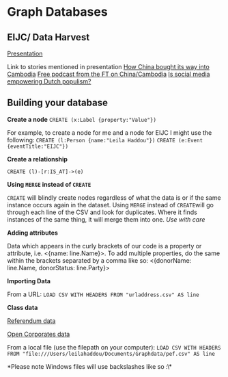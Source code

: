 # Graph Databases 

## EIJC/ Data Harvest

[Presentation](https://docs.google.com/presentation/d/1fR0-s6XQ3SrJuHJdV-6ZgqqdsXUAqXz6FUeSupWiDNw/edit?usp=sharing) 

Link to stories mentioned in presentation
[How China bought its way into Cambodia](https://www.ft.com/content/23968248-43a0-11e6-b22f-79eb4891c97d)
[Free podcast from the FT on China/Cambodia](https://www.acast.com/ft-investigations/cambodiafallsforchinascorporateembrace?autoplay?autoplay)
[Is social media empowering Dutch populism?](https://www.ft.com/content/b1830ac2-07f4-11e7-97d1-5e720a26771b)

## Building your database

**Create a node**
```CREATE (x:Label {property:"Value"})```

For example, to create a node for me and a node for EIJC I might use the following:
```CREATE (l:Person {name:"Leila Haddou"})```
```CREATE (e:Event {eventTitle:"EIJC"})```

**Create a relationship**

```CREATE (l)-[r:IS_AT]->(e)```


**Using ```MERGE``` instead of ```CREATE```**

```CREATE``` will blindly create nodes regardless of what the data is or if the same instance occurs again in the dataset.
Using ```MERGE``` instead of ```CREATE```will go through each line of the CSV and look for duplicates. Where it finds instances of the same thing, it will merge them into one. *Use with care* 

**Adding attributes**

Data which appears in the curly brackets of our code is a property or attribute, i.e. <{name: line.Name}>. To add multiple properties, do the same within the brackets separated by a comma like so: <{donorName: line.Name, donorStatus: line.Party}>

**Importing Data**

From a URL: ```LOAD CSV WITH HEADERS FROM "urladdress.csv" AS line```

**Class data**

[Referendum data](https://raw.githubusercontent.com/leilahaddou/leilahaddou.github.io/master/neo4j-tutorial/brexit-donations.csv)

[Open Corporates data](https://raw.githubusercontent.com/leilahaddou/leilahaddou.github.io/master/neo4j-tutorial/brexit-donations-officers.csv)

From a local file (use the filepath on your computer): ```LOAD CSV WITH HEADERS FROM "file:///Users/leilahaddou/Documents/Graphdata/pef.csv" AS line```

*Please note Windows files will use backslashes like so :\\\*



